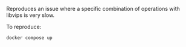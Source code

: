 Reproduces an issue where a specific combination of operations with libvips is very slow.

To reproduce:

```bash
docker compose up
```